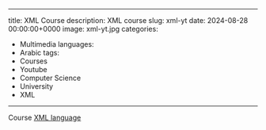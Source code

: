 
---
title:  XML Course
description: XML course
slug: xml-yt
date: 2024-08-28 00:00:00+0000
image: xml-yt.jpg
categories:
  - Multimedia
languages:
  - Arabic
tags:
  - Courses
  - Youtube
  - Computer Science
  - University
  - XML
---

Course [ XML language](https://www.youtube.com/playlist?list=PL6rWyhpXGJmeYPOx2SG0WOur6I4llSR6z)

